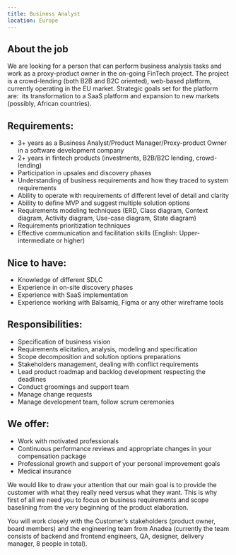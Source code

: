 ```yaml
---
title: Business Analyst
location: Europe
---
```

## **About the job**

We are looking for a person that can perform business analysis tasks and work as a proxy-product owner in the on-going FinTech project. The project is a crowd-lending (both B2B and B2C oriented), web-based platform, currently operating in the EU market. Strategic goals set for the platform are:  its transformation to a SaaS platform and expansion to new markets (possibly, African countries). 

## **R﻿equirements:**

* 3+ years as a Business Analyst/Product Manager/Proxy-product Owner in a software development company
* 2+ years in fintech products (investments, B2B/B2C lending, crowd-lending)
* Participation in upsales and discovery phases
* Understanding of business requirements and how they traced to system requirements
* Ability to operate with requirements of different level of detail and clarity
* Ability to define MVP and suggest multiple solution options
* Requirements modeling techniques (ERD, Class diagram, Context diagram, Activity diagram, Use-case diagram, State diagram)
* Requirements prioritization techniques
* Effective communication and facilitation skills (English: Upper-intermediate or higher)

## Nice to have:

* Knowledge of different SDLC
* Experience in on-site discovery phases
* Experience with SaaS implementation
* Experience working with Balsamiq, Figma or any other wireframe tools

## Responsibilities:

* Specification of business vision 
* Requirements elicitation, analysis, modeling and specification
* Scope decomposition and solution options preparations
* Stakeholders management, dealing with conflict requirements
* Lead product roadmap and backlog development respecting the deadlines
* Conduct groomings and support team
* Manage change requests 
* Manage development team, follow scrum ceremonies

## We offer:

* Work with motivated professionals
* Continuous performance reviews and appropriate changes in your compensation package
* Professional growth and support of your personal improvement goals
* Medical insurance


We would like to draw your attention that our main goal is to provide the customer with what they really need versus what they want. This is why first of all we need you to focus on business requirements and scope baselining from the very beginning of the product elaboration.

You will work closely with the Customer’s stakeholders (product owner, board members) and the engineering team from Anadea (currently the team consists of backend and frontend engineers, QA, designer, delivery manager, 8 people in total).